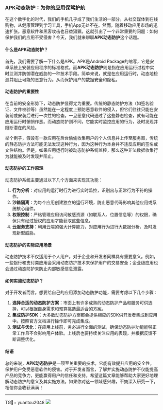 ### APK动态防护：为你的应用保驾护航

在这个数字化的时代，我们的手机几乎成了我们生活的一部分。从社交媒体到在线购物，从健康管理到学习工具，手机App无处不在。然而，随着移动应用市场的迅速扩张，恶意软件和黑客攻击也日益猖獗。这就引出了一个非常重要的问题：如何保护我们的应用不受侵害？今天，我们就来聊聊**APK动态防护**这个话题。

#### 什么是APK动态防护？

首先，我们需要了解一下什么是APK。APK是Android Package的缩写，它是安卓系统上安装应用程序的标准格式。而**APK动态防护**则是指在应用运行过程中实时监测并防御潜在威胁的一种技术手段。简单来说，就是在应用运行时，动态地检测并阻止可能的恶意行为，从而保护用户的数据安全和隐私。

#### 动态防护的重要性

在当前的安全形势下，动态防护显得尤为重要。传统的静态防护方法（如签名验证、文件校验等）虽然能在一定程度上预防恶意软件的侵入，但它们往往只能在安装前或安装后进行一次性的检查。一旦恶意代码通过了这些静态检查，就有可能在应用运行时悄悄作恶。而动态防护则不同，它能实时监控应用的行为，及时发现并阻断潜在的风险。

举个例子，假设有一款应用在后台偷偷收集用户的个人信息并上传至服务器，传统的静态防护方法可能无法发现这种行为，因为这种行为本身并不违反应用的签名或文件结构。但是，如果应用运行时被动态防护系统监控，那么这种非法数据收集行为就能被及时发现并阻止。

#### 动态防护的工作原理

动态防护系统主要通过以下几个方面来实现其功能：

1. **行为分析**：对应用的运行时行为进行实时监控，识别出与正常行为不符的操作。
2. **沙箱隔离**：为每个应用创建独立的运行环境，防止恶意代码影响其他应用或系统核心组件。
3. **权限控制**：严格管理应用访问敏感资源（如联系人、位置信息等）的权限，确保只有经过授权的应用才能获取这些信息。
4. **云服务支持**：利用云端的强大计算能力，对应用行为进行大数据分析，及时发现新型威胁。

#### 动态防护的实际应用场景

动态防护技术不仅适用于个人用户，对于企业和开发者同样具有重要意义。例如，一些银行和支付类应用会采用动态防护技术来保护用户的交易安全；企业级应用也会通过动态防护来防止内部敏感信息泄露。

#### 如何实施动态防护？

对于开发者而言，想要给自己的应用添加动态防护功能，需要考虑以下几个步骤：

1. **选择合适的动态防护方案**：市面上有许多成熟的动态防护产品和服务可供选择，可以根据自身需求和预算挑选最适合的方案。
2. **集成防护SDK**：大多数动态防护方案都会提供相应的SDK供开发者集成到应用中。按照官方文档进行操作即可完成集成。
3. **测试与优化**：在应用上线前，务必进行全面的测试，确保动态防护功能能够正常工作且不会影响用户体验。上线后也要持续关注应用的表现，并根据反馈不断调整优化。

#### 结语

总的来说，**APK动态防护**是一项至关重要的技术，它能有效提升应用的安全性，保护用户免受恶意软件的侵害。对于开发者而言，了解并实施动态防护不仅能提高产品的竞争力，更能赢得用户的信任和支持。希望这篇文章能够帮助大家更好地理解动态防护的意义及其实施方法。如果你对这一领域感兴趣，不妨深入研究一下，相信你会收获满满！

---

TG💪+ yuantou2048  ![](https://github.com/user-attachments/assets/cf57a8bb-a08e-43c1-ad82-039f33c64200)